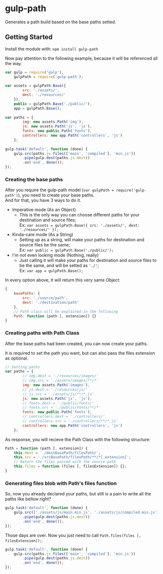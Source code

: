 # gulp-path

Generates a path build based on the base paths setted.

## Getting Started
Install the module with: `npm install gulp-path`

Now pay attention to the following example, because it will be referenced all the way.  
```js
var gulp = require('gulp'),
    gulpPath = require('gulp-path');
    
var assets = gulpPath.Base({
        src: './assets/',
        dest: './resources/'
    }),
    public = gulpPath.Base('./public/'),
    app = gulpPath.Base();
    
var paths = {
        img: new assets.Path('img'),
        js: new assets.Path('js', 'js'),
        fonts: new public.Path('fonts'),
        controllers: new app.Path('controllers', 'js')
    };
    
gulp.task('default', function (done) {
    gulp.src(paths.js.files(['main', 'compiled'], 'min.js'))
        .pipe(gulp.dest(paths.js.dest))
        .on('end', done());
});
```

### Creating the base paths
After you require the gulp-path model (`var gulpPath = require('gulp-path')`),
you need to create your base paths.  
And for that, you have 3 ways to do it.

- Imperative mode (As an Object)
    - This is the only way you can choose different paths for your destination
     and source files;  
        Ex: `var assets = gulpPath.Base({ src: './assets/', dest: './resources/' });`
- Kinda-care mode (As a String)
    - Setting up as a string, will make your paths for destination and source
    files be the same;  
        Ex: `var public = gulpPath.Base('./public/');`
- I'm not even looking mode (Nothing, really)
    - Just calling it will make your paths for destination and source files to
    be the same, and will be setted as `'./'`;  
        Ex: `var app = gulpPath.Base();`
        
In every option above, it will return this very same Object:
```js
{
    basePaths: {
        src: './source/path',
        dest: './destination/path'
    },
    // Path class will be explained in the following
    Path: function (path [, extension]) {}
}
```

### Creating paths with Path Class
After the base paths had been created, you can now create your paths.  

It is required to set the path you want, but can also pass the files extension as optional.
```js
// Setting paths
var paths = {
        // img.dest = './resources/images/'
        // img.src = './assets/images/**/*'
        img: new assets.Path('images'),
        // js.dest = './resources/js/'
        // js.src = './assets/js/**/*.js'
        js: new assets.Path('js', 'js'),
        // fonts.dest = './public/fonts/'
        // fonts.src = './public/fonts/**/*'
        fonts: new public.Path('fonts'),
        // controllers.dest = './controllers/'
        // controllers.src = './controllers/**/*.js' 
        controllers: new app.Path('controllers', 'js')
    };
```

As response, you will recieve the Path Class with the following
structure:
```js
Path = function (path [, extension]) {
    this.dest = './destBasePath/filesPath/';
    this.src = './srcBasePath/filesPath/**/*[.extension]';
    // Return the files passed with the source path
    this.files = function (files [, filesExtension]) {};
}
```

### Generating files blob with Path's files function
So, now you already declared your paths, but still is a pain to write all the
paths like bellow right?
```js
gulp.task('default', function (done) {
    gulp.src(['./assets/js/main.min.js', './assets/js/compiled.min.js'])
        .pipe(gulp.dest(paths.js.dest))
        .on('end', done());
});
```

Those days are over. Now you just need to call `Path.files(files [, 
filesExtension]);`.  
```js
gulp.task('default', function (done) {
    gulp.src(paths.js.files(['main', 'compiled'], 'min.js'))
        .pipe(gulp.dest(paths.js.dest))
        .on('end', done());
});
```